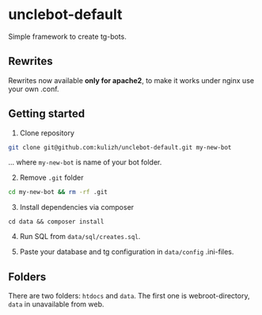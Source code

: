 # unclebot-default
Simple framework to create tg-bots.

## Rewrites
Rewrites now available __only for apache2__, to make it works under nginx use your own .conf.

## Getting started
1. Clone repository
```bash
git clone git@github.com:kulizh/unclebot-default.git my-new-bot
```
... where `my-new-bot` is name of your bot folder. 

2. Remove `.git` folder
```bash
cd my-new-bot && rm -rf .git
```

3. Install dependencies via composer
```
cd data && composer install
```

4. Run SQL from `data/sql/creates.sql`.

5. Paste your database and tg configuration in `data/config` .ini-files.


## Folders
There are two folders: `htdocs` and `data`. The first one is webroot-directory, `data` in unavailable from web.
